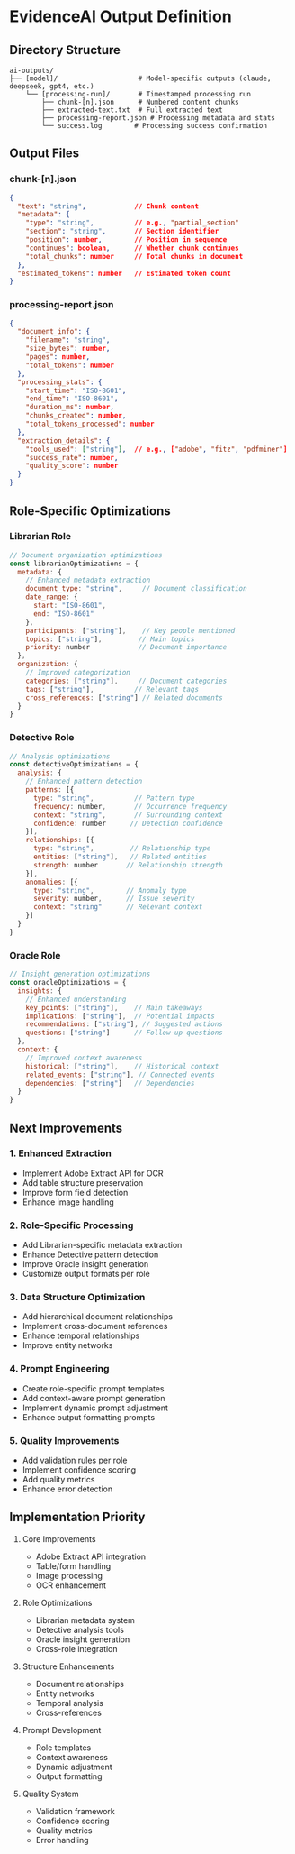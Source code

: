 # EvidenceAI Output Definition

## Directory Structure
```
ai-outputs/
├── [model]/                    # Model-specific outputs (claude, deepseek, gpt4, etc.)
    └── [processing-run]/       # Timestamped processing run
        ├── chunk-[n].json      # Numbered content chunks
        ├── extracted-text.txt  # Full extracted text
        ├── processing-report.json # Processing metadata and stats
        └── success.log        # Processing success confirmation
```

## Output Files

### chunk-[n].json
```json
{
  "text": "string",            // Chunk content
  "metadata": {
    "type": "string",          // e.g., "partial_section"
    "section": "string",       // Section identifier
    "position": number,        // Position in sequence
    "continues": boolean,      // Whether chunk continues
    "total_chunks": number     // Total chunks in document
  },
  "estimated_tokens": number   // Estimated token count
}
```

### processing-report.json
```json
{
  "document_info": {
    "filename": "string",
    "size_bytes": number,
    "pages": number,
    "total_tokens": number
  },
  "processing_stats": {
    "start_time": "ISO-8601",
    "end_time": "ISO-8601",
    "duration_ms": number,
    "chunks_created": number,
    "total_tokens_processed": number
  },
  "extraction_details": {
    "tools_used": ["string"],  // e.g., ["adobe", "fitz", "pdfminer"]
    "success_rate": number,
    "quality_score": number
  }
}
```

## Role-Specific Optimizations

### Librarian Role
```javascript
// Document organization optimizations
const librarianOptimizations = {
  metadata: {
    // Enhanced metadata extraction
    document_type: "string",     // Document classification
    date_range: {
      start: "ISO-8601",
      end: "ISO-8601"
    },
    participants: ["string"],    // Key people mentioned
    topics: ["string"],         // Main topics
    priority: number            // Document importance
  },
  organization: {
    // Improved categorization
    categories: ["string"],     // Document categories
    tags: ["string"],          // Relevant tags
    cross_references: ["string"] // Related documents
  }
}
```

### Detective Role
```javascript
// Analysis optimizations
const detectiveOptimizations = {
  analysis: {
    // Enhanced pattern detection
    patterns: [{
      type: "string",          // Pattern type
      frequency: number,       // Occurrence frequency
      context: "string",       // Surrounding context
      confidence: number      // Detection confidence
    }],
    relationships: [{
      type: "string",         // Relationship type
      entities: ["string"],   // Related entities
      strength: number       // Relationship strength
    }],
    anomalies: [{
      type: "string",        // Anomaly type
      severity: number,      // Issue severity
      context: "string"      // Relevant context
    }]
  }
}
```

### Oracle Role
```javascript
// Insight generation optimizations
const oracleOptimizations = {
  insights: {
    // Enhanced understanding
    key_points: ["string"],    // Main takeaways
    implications: ["string"],  // Potential impacts
    recommendations: ["string"], // Suggested actions
    questions: ["string"]      // Follow-up questions
  },
  context: {
    // Improved context awareness
    historical: ["string"],    // Historical context
    related_events: ["string"], // Connected events
    dependencies: ["string"]   // Dependencies
  }
}
```

## Next Improvements

### 1. Enhanced Extraction
- Implement Adobe Extract API for OCR
- Add table structure preservation
- Improve form field detection
- Enhance image handling

### 2. Role-Specific Processing
- Add Librarian-specific metadata extraction
- Enhance Detective pattern detection
- Improve Oracle insight generation
- Customize output formats per role

### 3. Data Structure Optimization
- Add hierarchical document relationships
- Implement cross-document references
- Enhance temporal relationships
- Improve entity networks

### 4. Prompt Engineering
- Create role-specific prompt templates
- Add context-aware prompt generation
- Implement dynamic prompt adjustment
- Enhance output formatting prompts

### 5. Quality Improvements
- Add validation rules per role
- Implement confidence scoring
- Add quality metrics
- Enhance error detection

## Implementation Priority

1. Core Improvements
   - Adobe Extract API integration
   - Table/form handling
   - Image processing
   - OCR enhancement

2. Role Optimizations
   - Librarian metadata system
   - Detective analysis tools
   - Oracle insight generation
   - Cross-role integration

3. Structure Enhancements
   - Document relationships
   - Entity networks
   - Temporal analysis
   - Cross-references

4. Prompt Development
   - Role templates
   - Context awareness
   - Dynamic adjustment
   - Output formatting

5. Quality System
   - Validation framework
   - Confidence scoring
   - Quality metrics
   - Error handling
